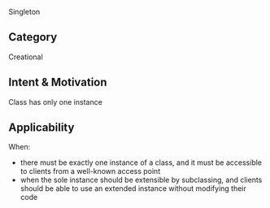 Singleton

## Category
Creational

## Intent & Motivation
Class has only one instance

## Applicability
When:
- there must be exactly one instance of a class, and it must be accessible to clients from a well-known access point
- when the sole instance should be extensible by subclassing, and clients should be able to use an extended instance 
without modifying their code 